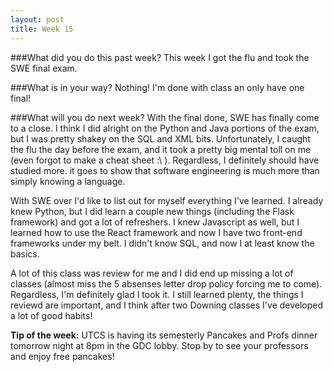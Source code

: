 ```yaml
---
layout: post
title: Week 15
---
```

###What did you do this past week?
This week I got the flu and took the SWE final exam.

###What is in your way?
Nothing! I'm done with class an only have one final!

###What will you do next week?
With the final done, SWE has finally come to a close. I think I did alright on the Python and Java portions of the exam, but I was pretty shakey on the SQL and XML bits. Unfortunately, I caught the flu the day before the exam, and it took a pretty big mental toll on me (even forgot to make a cheat sheet :\ ). Regardless, I definitely should have studied more. it goes to show that software engineering is much more than simply knowing a language.

With SWE over I'd like to list out for myself everything I've learned. I already knew Python, but I did learn a couple new things (including the Flask framework) and got a lot of refreshers. I knew Javascript as well, but I learned how to use the React framework and now I have two front-end frameworks under my belt. I didn't know SQL, and now I at least know the basics.

A lot of this class was review for me and I did end up missing a lot of classes (almost miss the 5 absenses letter drop policy forcing me to come). Regardless, I'm definitely glad I took it. I still learned plenty, the things I reviewd are important, and I think after two Downing classes I've developed a lot of good habits!
 
**Tip of the week:** UTCS is having its semesterly Pancakes and Profs dinner tomorrow night at 8pm in the GDC lobby. Stop by to see your professors and enjoy free pancakes!
